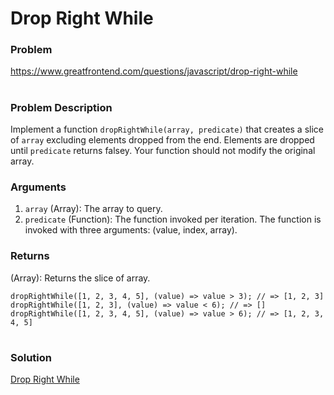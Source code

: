 # Drop Right While

### Problem

https://www.greatfrontend.com/questions/javascript/drop-right-while

#

### Problem Description

Implement a function `dropRightWhile(array, predicate)` that creates a slice of `array` excluding elements dropped from the end. Elements are dropped until `predicate` returns falsey. Your function should not modify the original array.

### Arguments

1. `array` (Array): The array to query.
2. `predicate` (Function): The function invoked per iteration. The function is invoked with three arguments: (value, index, array).

### Returns
(Array): Returns the slice of array.


```
dropRightWhile([1, 2, 3, 4, 5], (value) => value > 3); // => [1, 2, 3]
dropRightWhile([1, 2, 3], (value) => value < 6); // => []
dropRightWhile([1, 2, 3, 4, 5], (value) => value > 6); // => [1, 2, 3, 4, 5]

```


#

### Solution

[Drop Right While](./dropRightWhile.js)